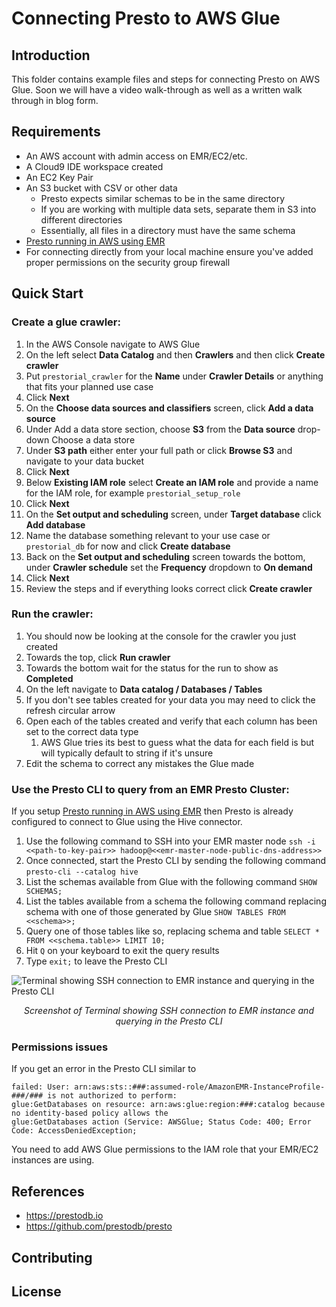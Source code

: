 # Connecting Presto to AWS Glue

## Introduction

This folder contains example files and steps for connecting Presto on AWS Glue.
Soon we will have a video walk-through as well as a written walk through in blog form.

## Requirements

- An AWS account with admin access on EMR/EC2/etc.
- A Cloud9 IDE workspace created
- An EC2 Key Pair
- An S3 bucket with CSV or other data
  - Presto expects similar schemas to be in the same directory
  - If you are working with multiple data sets, separate them in S3 into different directories
  - Essentially, all files in a directory must have the same schema
- [Presto running in AWS using EMR](https://github.com/prestodb/prestorials/tree/main/running%20Presto%20on%20cloud%20services/running%20Presto%20on%20AWS)
- For connecting directly from your local machine ensure you've added proper permissions on the security group firewall

## Quick Start

### Create a glue crawler:

1. In the AWS Console navigate to AWS Glue 
2. On the left select **Data Catalog** and then **Crawlers** and then click **Create crawler**
3. Put ```prestorial_crawler``` for the **Name** under **Crawler Details** or anything that fits your planned use case
4. Click **Next**
4. On the **Choose data sources and classifiers** screen, click **Add a data source**
5. Under Add a data store section, choose **S3** from the **Data source** drop-down Choose a data store
6. Under **S3 path** either enter your full path or click **Browse S3** and navigate to your data bucket
7. Click **Next**
7. Below **Existing IAM role** select **Create an IAM role** and provide a name for the IAM role, for example ```prestorial_setup_role```
8. Click **Next**
9. On the **Set output and scheduling** screen, under **Target database** click **Add database**
10. Name the database something relevant to your use case or ```prestorial_db``` for now and click **Create database**
8. Back on the **Set output and scheduling** screen towards the bottom, under **Crawler schedule** set the **Frequency** dropdown to **On demand**
9. Click **Next**
10. Review the steps and if everything looks correct click **Create crawler**

### Run the crawler:

1. You should now be looking at the console for the crawler you just created
2. Towards the top, click **Run crawler**
3. Towards the bottom wait for the status for the run to show as **Completed**
4. On the left navigate to **Data catalog / Databases / Tables**
5. If you don't see tables created for your data you may need to click the refresh circular arrow
6. Open each of the tables created and verify that each column has been set to the correct data type
   1. AWS Glue tries its best to guess what the data for each field is but will typically default to string if it's unsure
2. Edit the schema to correct any mistakes the Glue made

### Use the Presto CLI to query from an EMR Presto Cluster:

If you setup [Presto running in AWS using EMR](https://github.com/prestodb/prestorials/tree/main/running%20Presto%20on%20cloud%20services/running%20Presto%20on%20AWS) then Presto is already configured to connect to Glue using the Hive connector.
1. Use the following command to SSH into your EMR master node
```ssh -i <<path-to-key-pair>> hadoop@<<emr-master-node-public-dns-address>>```
2. Once connected, start the Presto CLI by sending the following command
```presto-cli --catalog hive```
3. List the schemas available from Glue with the following command
```SHOW SCHEMAS;```
4. List the tables available from a schema the following command replacing schema with one of those generated by Glue
```SHOW TABLES FROM <<schema>>;```
5. Query one of those tables like so, replacing schema and table
```SELECT * FROM <<schema.table>> LIMIT 10;```
6. Hit ```Q``` on your keyboard to exit the query results
7. Type ```exit;``` to leave the Presto CLI

![Terminal showing SSH connection to EMR instance and querying in the Presto CLI](./screenshots/example_aws_glue_query.png)
*<p align="center">Screenshot of Terminal showing SSH connection to EMR instance and querying in the Presto CLI</p>*

### Permissions issues

If you get an error in the Presto CLI similar to
```
failed: User: arn:aws:sts::###:assumed-role/AmazonEMR-InstanceProfile-###/### is not authorized to perform: 
glue:GetDatabases on resource: arn:aws:glue:region:###:catalog because no identity-based policy allows the 
glue:GetDatabases action (Service: AWSGlue; Status Code: 400; Error Code: AccessDeniedException;
```
You need to add AWS Glue permissions to the IAM role that your EMR/EC2 instances are using.

## References

- https://prestodb.io
- https://github.com/prestodb/presto

## Contributing

[//]: # (See the [CONTRIBUTING]&#40;CONTRIBUTING.md&#41; file for how to help out.)

## License

